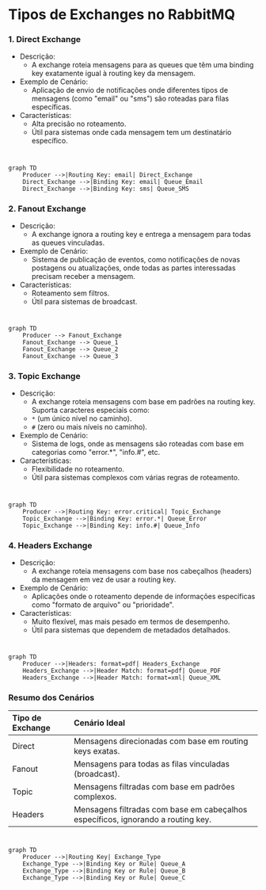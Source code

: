 # Tipos de Exchanges no RabbitMQ

### 1. Direct Exchange

* Descrição:
  * A exchange roteia mensagens para as queues que têm uma binding key exatamente igual à routing key da mensagem.
* Exemplo de Cenário:
  * Aplicação de envio de notificações onde diferentes tipos de mensagens (como "email" ou "sms") são roteadas para filas específicas.
* Características:
  * Alta precisão no roteamento.
  * Útil para sistemas onde cada mensagem tem um destinatário específico.
  
# 
```mermaid
graph TD
    Producer -->|Routing Key: email| Direct_Exchange
    Direct_Exchange -->|Binding Key: email| Queue_Email
    Direct_Exchange -->|Binding Key: sms| Queue_SMS
```
### 2. Fanout Exchange
* Descrição:
  * A exchange ignora a routing key e entrega a mensagem para todas as queues vinculadas.
* Exemplo de Cenário:
  * Sistema de publicação de eventos, como notificações de novas postagens ou atualizações, onde todas as partes interessadas precisam receber a mensagem.
* Características:
  * Roteamento sem filtros.
  * Útil para sistemas de broadcast.
 
# 
```mermaid
graph TD
    Producer --> Fanout_Exchange
    Fanout_Exchange --> Queue_1
    Fanout_Exchange --> Queue_2
    Fanout_Exchange --> Queue_3
```
### 3. Topic Exchange

* Descrição:
  * A exchange roteia mensagens com base em padrões na routing key. Suporta caracteres especiais como:
  * `*` (um único nível no caminho).
  * `#` (zero ou mais níveis no caminho).
* Exemplo de Cenário:
  * Sistema de logs, onde as mensagens são roteadas com base em categorias como "error.*", "info.#", etc.
* Características:
  * Flexibilidade no roteamento.
  * Útil para sistemas complexos com várias regras de roteamento.

#
```mermaid
graph TD
    Producer -->|Routing Key: error.critical| Topic_Exchange
    Topic_Exchange -->|Binding Key: error.*| Queue_Error
    Topic_Exchange -->|Binding Key: info.#| Queue_Info
```
### 4. Headers Exchange
* Descrição:
  * A exchange roteia mensagens com base nos cabeçalhos (headers) da mensagem em vez de usar a routing key.
* Exemplo de Cenário:
  * Aplicações onde o roteamento depende de informações específicas como "formato de arquivo" ou "prioridade".
* Características:
  * Muito flexível, mas mais pesado em termos de desempenho.
  * Útil para sistemas que dependem de metadados detalhados.

#
```mermaid
graph TD
    Producer -->|Headers: format=pdf| Headers_Exchange
    Headers_Exchange -->|Header Match: format=pdf| Queue_PDF
    Headers_Exchange -->|Header Match: format=xml| Queue_XML
```
### Resumo dos Cenários
<table>
  <thead>
    <tr align="left">
      <th>Tipo de Exchange</th>
      <th>Cenário Ideal</th>
    </tr>
  </thead>
  <tbody align="left">
    <tr>
      <td>Direct</td>
      <td>Mensagens direcionadas com base em routing keys exatas.</td>
    </tr>
    <tr>
      <td>Fanout</td>
      <td>Mensagens para todas as filas vinculadas (broadcast).</td>
    </tr>
    <tr>
      <td>Topic</td>
      <td>Mensagens filtradas com base em padrões complexos.</td>  
    </tr>
    <tr>
      <td>Headers</td>
      <td>Mensagens filtradas com base em cabeçalhos específicos, ignorando a routing key.</td>    
    </tr>
  </tbody>
</table>

# 
```mermaid
graph TD
    Producer -->|Routing Key| Exchange_Type
    Exchange_Type -->|Binding Key or Rule| Queue_A
    Exchange_Type -->|Binding Key or Rule| Queue_B
    Exchange_Type -->|Binding Key or Rule| Queue_C
```






